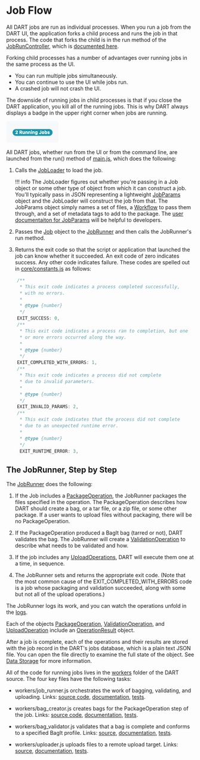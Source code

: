 # Job Flow

All DART jobs are run as individual processes. When you run a job from the DART UI, the application forks a child process and runs the job in that process. The code that forks the child is in the run method of the [JobRunController](https://github.com/APTrust/dart/blob/master/ui/controllers/job_run_controller.js), which is [documented here](https://aptrust.github.io/dart/JobRunController.html).

Forking child processes has a number of advantages over running jobs in the same process as the UI.

* You can run multiple jobs simultaneously.
* You can continue to use the UI while jobs run.
* A crashed job will not crash the UI.

The downside of running jobs in child processes is that if you close the DART application, you kill all of the running jobs. This is why DART always displays a badge in the upper right corner when jobs are running.

![Running jobs badge](../img/common/running_jobs_badge.png)

All DART jobs, whether run from the UI or from the command line, are launched from the run() method of [main.js](https://github.com/APTrust/dart/blob/master/main.js), which does the following:

1. Calls the [JobLoader](https://aptrust.github.io/dart/JobLoader.html) to load the job.

    !!! info
        The JobLoader figures out whether you're passing in a Job object or
        some other type of object from which it can construct a job. You'll
        typically pass in JSON representing a lightweight
        [JobParams](https://aptrust.github.io/dart/JobParams.html) object
        and the JobLoader will construct the job from that. The JobParams
        object simply names a set of files, a [Workflow](../users/workflows/index.md)
        to pass them through, and a set of metadata tags to add to the package.
        The [user documentaiton for JobParams](../users/workflows/job_params.md)
        will be helpful to developers.

1. Passes the [Job](https://aptrust.github.io/dart/Job.html) object to the [JobRunner](https://aptrust.github.io/dart/JobRunner.html) and then calls the JobRunner's run method.

1. Returns the exit code so that the script or application that launched the job can know whether it succeeded. An exit code of zero indicates success. Any other code indicates failure. These codes are spelled out in [core/constants.js](https://github.com/APTrust/dart/blob/master/core/constants.js) as follows:

```javascript
    /**
     * This exit code indicates a process completed successfully,
     * with no errors.
     *
     * @type {number}
     */
    EXIT_SUCCESS: 0,
    /**
     * This exit code indicates a process ran to completion, but one
     * or more errors occurred along the way.
     *
     * @type {number}
     */
    EXIT_COMPLETED_WITH_ERRORS: 1,
    /**
     * This exit code indicates a process did not complete
     * due to invalid parameters.
     *
     * @type {number}
     */
    EXIT_INVALID_PARAMS: 2,
    /**
     * This exit code indicates that the process did not complete
     * due to an unexpected runtime error.
     *
     * @type {number}
     */
     EXIT_RUNTIME_ERROR: 3,
```

## The JobRunner, Step by Step

The [JobRunner](https://aptrust.github.io/dart/JobRunner.html) does the following:

1. If the Job includes a [PackageOperation](https://aptrust.github.io/dart/PackageOperation.html), the JobRunner packages the files specified in the operation. The PackageOperation describes how DART should create a bag, or a tar file, or a zip file, or some other package. If a user wants to upload files without packaging, there will be no PackageOperation.

1. If the PackageOperation produced a BagIt bag (tarred or not), DART validates the bag. The JobRunner will create a [ValidationOperation](https://aptrust.github.io/dart/ValidationOperation.html) to describe what needs to be validated and how.

1. If the job includes any [UploadOperations](https://aptrust.github.io/dart/UploadOperation.html), DART will execute them one at a time, in sequence.

1. The JobRunner sets and returns the appropriate exit code. (Note that the most common cause of the EXIT_COMPLETED_WITH_ERRORS code is a job whose packaging and validation succeeded, along with some but not all of the upload operations.)

The JobRunner logs its work, and you can watch the operations unfold in the [logs](logging.md).

Each of the objects [PackageOperation](https://aptrust.github.io/dart/PackageOperation.html), [ValidationOperation](https://aptrust.github.io/dart/ValidationOperation.html), and [UploadOperation](https://aptrust.github.io/dart/UploadOperation.html) include an [OperationResult](https://aptrust.github.io/dart/OperationResult.html) object.

After a job is complete, each of the operations and their results are stored with the job record in the DART's jobs database, which is a plain text JSON file. You can open the file directly to examine the full state of the object. See [Data Storage](data_storage.md) for more information.

All of the code for running jobs lives in the [workers](https://github.com/APTrust/dart/tree/master/workers) folder of the DART source. The four key files have the following tasks:

* workers/job_runner.js orchestrates the work of bagging, validating, and uploading. Links: [source code](https://github.com/APTrust/dart/blob/master/workers/job_runner.js), [documentation](https://aptrust.github.io/dart/JobRunner.html), [tests](https://github.com/APTrust/dart/blob/master/workers/job_runner.test.js).

* workers/bag_creator.js creates bags for the PackageOperation step of the job. Links: [source code](https://github.com/APTrust/dart/blob/master/workers/job_runner.test.js), [documentation](https://aptrust.github.io/dart/BagCreator.html), [tests](https://github.com/APTrust/dart/blob/master/workers/bag_creator.test.js).

* workers/bag_validator.js validates that a bag is complete and conforms to a specified BagIt profile. Links: [source](https://github.com/APTrust/dart/blob/master/workers/bag_validator.js), [documentation](https://aptrust.github.io/dart/BagValidator.html), [tests](https://github.com/APTrust/dart/blob/master/workers/bag_validator.test.js).

* workers/uploader.js uploads files to a remote upload target. Links: [source](https://github.com/APTrust/dart/blob/master/workers/uploader.js), [documentation](https://aptrust.github.io/dart/Uploader.html), [tests](https://github.com/APTrust/dart/blob/master/workers/uploader.test.js).
